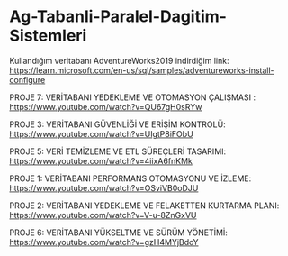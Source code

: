 # Ag-Tabanli-Paralel-Dagitim-Sistemleri

Kullandığım veritabanı AdventureWorks2019 
indirdiğim link: https://learn.microsoft.com/en-us/sql/samples/adventureworks-install-configure

PROJE 7: VERİTABANI YEDEKLEME VE OTOMASYON ÇALIŞMASI : https://www.youtube.com/watch?v=QU67gH0sRYw

PROJE 3: VERİTABANI GÜVENLİĞİ VE ERİŞİM KONTROLÜ: https://www.youtube.com/watch?v=UIgtP8iFObU

PROJE 5: VERİ TEMİZLEME VE ETL SÜREÇLERİ TASARIMI: https://www.youtube.com/watch?v=4iixA6fnKMk

PROJE 1: VERİTABANI PERFORMANS OTOMASYONU VE İZLEME: https://www.youtube.com/watch?v=OSviVB0oDJU

PROJE 2: VERİTABANI YEDEKLEME VE FELAKETTEN KURTARMA PLANI: https://www.youtube.com/watch?v=V-u-8ZnGxVU

PROJE 6: VERİTABANI YÜKSELTME VE SÜRÜM YÖNETİMİ: https://www.youtube.com/watch?v=gzH4MYjBdoY
